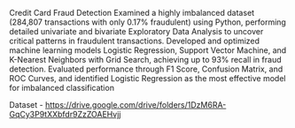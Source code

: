 Credit Card Fraud Detection
Examined a highly imbalanced dataset (284,807 transactions with only 0.17% fraudulent) using Python, performing
detailed univariate and bivariate Exploratory Data Analysis to uncover critical patterns in fraudulent transactions.
Developed and optimized machine learning models Logistic Regression, Support Vector Machine, and K-Nearest
Neighbors with Grid Search, achieving up to 93% recall in fraud detection.
Evaluated performance through F1 Score, Confusion Matrix, and ROC Curves, and identified Logistic Regression
as the most effective model for imbalanced classification

Dataset - https://drive.google.com/drive/folders/1DzM6RA-GqCy3P9tXXbfdr9ZzZOAEHvjj
